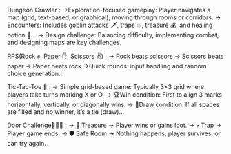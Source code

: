 Dungeon Crawler :
→Exploration-focused gameplay: Player navigates a map (grid, text-based, or graphical), moving through rooms or corridors.
→ Encounters: Includes goblin attacks 🗡, traps 💥, treasure 💰, and healing potion 🧪... 
→ Design challenge: Balancing difficulty, implementing combat, and designing maps are key challenges.

RPS(Rock ✊, Paper ✋, Scissors ✌) :
→ Rock beats scissors
→ Scissors beats paper
→ Paper beats rock
→Quick rounds: input handling and random choice generation... 

Tic-Tac-Toe 🎲 :
→ Simple grid-based game: Typically 3×3 grid where players take turns marking X or O.
→ 🏆Win condition: First to align 3 marks horizontally, vertically, or diagonally wins.
→ 🤝Draw condition: If all spaces are filled and no winner, it’s a tie (draw)... 

Door Challenge🚪🚪🚪 :
→ 💎 Treasure → Player wins or gains loot.
→ 💀 Trap → Player game ends.
→ 🛡️ Safe Room → Nothing happens, player survives, or can try again.
